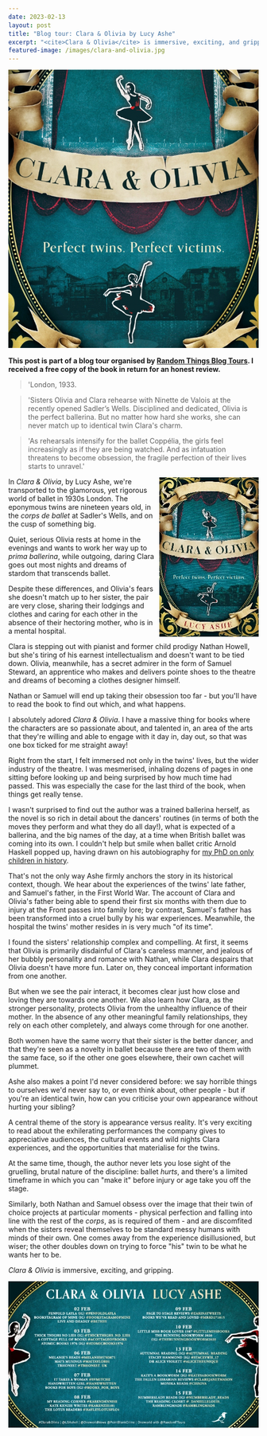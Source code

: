 ```yaml
---
date: 2023-02-13
layout: post
title: "Blog tour: Clara & Olivia by Lucy Ashe"
excerpt: "<cite>Clara & Olivia</cite> is immersive, exciting, and gripping."
featured-image: /images/clara-and-olivia.jpg
---
```


![Clara & Olivia](/images/clara-and-olivia.jpg)

**This post is part of a blog tour organised by [Random Things Blog Tours](http://randomthingsthroughmyletterbox.blogspot.com/p/services-to-publishers-authors-blog.html). I received a free copy of the book in return for an honest review.**

> 'London, 1933.

> 'Sisters Olivia and Clara rehearse with Ninette de Valois at the recently opened Sadler’s Wells. Disciplined and dedicated, Olivia is the perfect ballerina. But no matter how hard she works, she can never match up to identical twin Clara's charm.

> 'As rehearsals intensify for the ballet Coppélia, the girls feel increasingly as if they are being watched. And as infatuation threatens to become obsession, the fragile perfection of their
lives starts to unravel.'

<img src="/images/clara-and-olivia-200.jpg" alt="Clara & Olivia" style="float: right; margin-bottom: 10px; margin-left: 10px;">

In <cite>Clara & Olivia</cite>, by Lucy Ashe, we're transported to the glamorous, yet rigorous world of ballet in 1930s London. The eponymous twins are nineteen years old, in the *corps de ballet* at Sadler's Wells, and on the cusp of something big.

Quiet, serious Olivia rests at home in the evenings and wants to work her way up to *prima ballerina*, while outgoing, daring Clara goes out most nights and dreams of stardom that transcends ballet.

Despite these differences, and Olivia's fears she doesn't match up to her sister, the pair are very close, sharing their lodgings and clothes and caring for each other in the absence of their hectoring mother, who is in a mental hospital.

Clara is stepping out with pianist and former child prodigy Nathan Howell, but she's tiring of his earnest intellectualism and doesn't want to be tied down. Olivia, meanwhile, has a secret admirer in the form of Samuel Steward, an apprentice who makes and delivers pointe shoes to the theatre and dreams of becoming a clothes designer himself.

Nathan or Samuel will end up taking their obsession too far - but you'll have to read the book to find out which, and what happens.

I absolutely adored <cite>Clara & Olivia</cite>. I have a massive thing for books where the characters are so passionate about, and talented in, an area of the arts that they're willing and able to engage with it day in, day out, so that was one box ticked for me straight away!

Right from the start, I felt immersed not only in the twins' lives, but the wider industry of the theatre. I was mesmerised, inhaling dozens of pages in one sitting before looking up and being surprised by how much time had passed. This was especially the case for the last third of the book, when things get really tense.

I wasn't surprised to find out the author was a trained ballerina herself, as the novel is so rich in detail about the dancers' routines (in terms of both the moves they perform and what they do all day!), what is expected of a ballerina, and the big names of the day, at a time when British ballet was coming into its own. I couldn't help but smile when ballet critic Arnold Haskell popped up, having drawn on his autobiography for [my PhD on only children in history](/about-my-phd/).

That's not the only way Ashe firmly anchors the story in its historical context, though. We hear about the experiences of the twins' late father, and Samuel's father, in the First World War. The account of Clara and Olivia's father being able to spend their first six months with them due to injury at the Front passes into family lore; by contrast, Samuel's father has been transformed into a cruel bully by his war experiences. Meanwhile, the hospital the twins' mother resides in is very much "of its time".

I found the sisters' relationship complex and compelling. At first, it seems that Olivia is primarily disdainful of Clara's careless manner, and jealous of her bubbly personality and romance with Nathan, while Clara despairs that Olivia doesn't have more fun. Later on, they conceal important information from one another.

But when we see the pair interact, it becomes clear just how close and loving they are towards one another. We also learn how Clara, as the stronger personality, protects Olivia from the unhealthy influence of their mother. In the absence of any other meaningful family relationships, they rely on each other completely, and always come through for one another.

Both women have the same worry that their sister is the better dancer, and that they're seen as a novelty in ballet because there are two of them with the same face, so if the other one goes elsewhere, their own cachet will plummet.

Ashe also makes a point I'd never considered before: we say horrible things to ourselves we'd never say to, or even think about, other people - but if you're an identical twin, how can you criticise your own appearance without hurting your sibling?

A central theme of the story is appearance versus reality. It's very exciting to read about the exhilerating performances the company gives to appreciative audiences, the cultural events and wild nights Clara experiences, and the opportunities that materialise for the twins.

At the same time, though, the author never lets you lose sight of the gruelling, brutal nature of the discipline: ballet *hurts*, and there's a limited timeframe in which you can "make it" before injury or age take you off the stage.

Similarly, both Nathan and Samuel obsess over the image that their twin of choice projects at particular moments - physical perfection and falling into line with the rest of the *corps*, as is required of them - and are discomfited when the sisters reveal themselves to be standard messy humans with minds of their own. One comes away from the experience disillusioned, but wiser; the other doubles down on trying to force "his" twin to be what he wants her to be.

<cite>Clara & Olivia</cite> is immersive, exciting, and gripping.

![Clara & Olivia blog tour banner](/images/clara-and-olivia-banner.jpg)